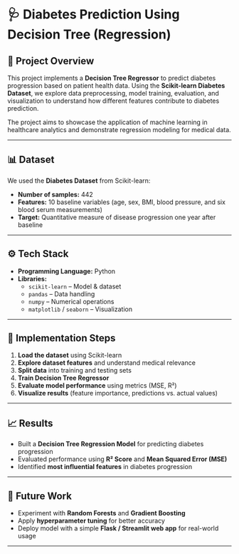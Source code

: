 # 🩺 Diabetes Prediction Using Decision Tree (Regression)

## 📌 Project Overview
This project implements a **Decision Tree Regressor** to predict diabetes progression based on patient health data. Using the **Scikit-learn Diabetes Dataset**, we explore data preprocessing, model training, evaluation, and visualization to understand how different features contribute to diabetes prediction.  

The project aims to showcase the application of machine learning in healthcare analytics and demonstrate regression modeling for medical data.

---

## 📊 Dataset
We used the **Diabetes Dataset** from Scikit-learn:
- **Number of samples:** 442  
- **Features:** 10 baseline variables (age, sex, BMI, blood pressure, and six blood serum measurements)  
- **Target:** Quantitative measure of disease progression one year after baseline  

---

## ⚙️ Tech Stack
- **Programming Language:** Python  
- **Libraries:**  
  - `scikit-learn` – Model & dataset  
  - `pandas` – Data handling  
  - `numpy` – Numerical operations  
  - `matplotlib` / `seaborn` – Visualization  

---

## 🚀 Implementation Steps
1. **Load the dataset** using Scikit-learn  
2. **Explore dataset features** and understand medical relevance  
3. **Split data** into training and testing sets  
4. **Train Decision Tree Regressor**  
5. **Evaluate model performance** using metrics (MSE, R²)  
6. **Visualize results** (feature importance, predictions vs. actual values)  

---

## 📈 Results
- Built a **Decision Tree Regression Model** for predicting diabetes progression  
- Evaluated performance using **R² Score** and **Mean Squared Error (MSE)**  
- Identified **most influential features** in diabetes progression  

---

## 🔮 Future Work
- Experiment with **Random Forests** and **Gradient Boosting**  
- Apply **hyperparameter tuning** for better accuracy  
- Deploy model with a simple **Flask / Streamlit web app** for real-world usage  

---
